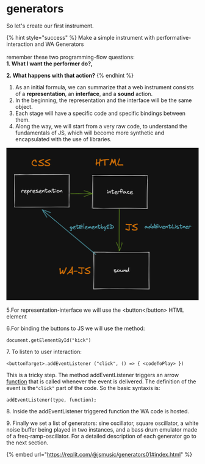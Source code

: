# generators

So let's create our first instrument.

{% hint style="success" %}
Make a simple instrument with performative-interaction and WA Generators\
\
remember these two programming-flow questions:\
**1. What I want the performer do?,**&#x20;

**2. What happens with that action?**&#x20;
{% endhint %}

1. As an initial formula, we can summarize that a web instrument consists of a **representation**, an **interface**, and a **sound** action.
2. In the beginning, the representation and the interface will be the same object.&#x20;
3. Each stage will have a specific code and specific bindings between them.&#x20;
4. Along the way, we will start from a very raw code, to understand the fundamentals of JS, which will become more synthetic and encapsulated with the use of libraries.&#x20;

![a simple connection ](<../../.gitbook/assets/image (1).png>)

5.For representation-interface we will use the \<button\</button> HTML element

6.For binding the buttons to JS we will use the method:

```
document.getElementById("kick")
```

7\. To listen to user interaction:

```
<buttonTarget>.addEventListener ("click", () => { <codeToPlay> })
```

This is a tricky step. The method addEventListener triggers an arrow [function](../../javascript/js-functions.md) that is  called whenever the event is delivered. The definition of the event is  the`"click"` part of the code. So the basic syntaxis is:

```
addEventListener(type, function);
```

8\. Inside the addEventListener triggered function the WA code is hosted.&#x20;

9\. Finally we set a list of generators: sine oscillator, square oscillator, a white noise buffer being played in two instances, and a bass drum emulator made of a freq-ramp-oscillator. For a detailed description of each generator go to the next section.

{% embed url="https://replit.com/@jsmusic/generators01#index.html" %}



&#x20;

